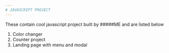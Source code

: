 ```yaml
---
# JAVASCRIPT PROJECT
---
```


These contain cool javascript project built by #####ME and are listed below
1. Color changer
2. Counter project
3. Landing page with menu and modal
